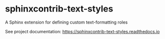 # sphinxcontrib-text-styles
A Sphinx extension for defining custom text-formatting roles

See project documentation:
https://sphinxcontrib-text-styles.readthedocs.io
